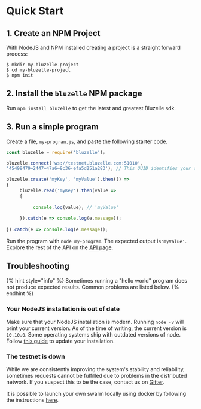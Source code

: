 # Quick Start

## 1. Create an NPM Project

With NodeJS and NPM installed creating a project is a straight forward process:

```
$ mkdir my-bluzelle-project
$ cd my-bluzelle-project
$ npm init
```

## 2. Install the `bluzelle` NPM package

Run `npm install bluzelle` to get the latest and greatest Bluzelle sdk.

## 3. Run a simple program

Create a file, `my-program.js`, and paste the following starter code.

```javascript
const bluzelle = require('bluzelle');

bluzelle.connect('ws://testnet.bluzelle.com:51010',
'45498479–2447–47a6–8c36-efa5d251a283'); // This UUID identifies your database

bluzelle.create('myKey', 'myValue').then(() =>
{
     bluzelle.read('myKey').then(value =>
     {
     
          console.log(value); // 'myValue'
          
     }).catch(e => console.log(e.message));
     
}).catch(e => console.log(e.message));
```

Run the program with `node my-program`. The expected output is`'myValue'`. Explore the rest of the API on the [API page](api.md).

## Troubleshooting

{% hint style="info" %}
Sometimes running a "hello world" program does not produce expected results. Common problems are listed below.
{% endhint %}

### Your NodeJS installation is out of date

Make sure that your NodeJS installation is modern. Running `node -v` will print your current version. As of the time of writing, the current version is `10.10.0`. Some operating systems ship with outdated versions of node. Follow [this guide](https://www.hostingadvice.com/how-to/update-node-js-latest-version/) to update your installation.

### The testnet is down

While we are consistently improving the system's stability and reliability, sometimes requests cannot be fulfilled due to problems in the distributed network. If you suspect this to be the case, contact us on [Gitter](https://gitter.im/bluzelle/Lobby).

It is possible to launch your own swarm locally using docker by following the instructions [here](https://github.com/bluzelle/docker-swarm-deploy).

